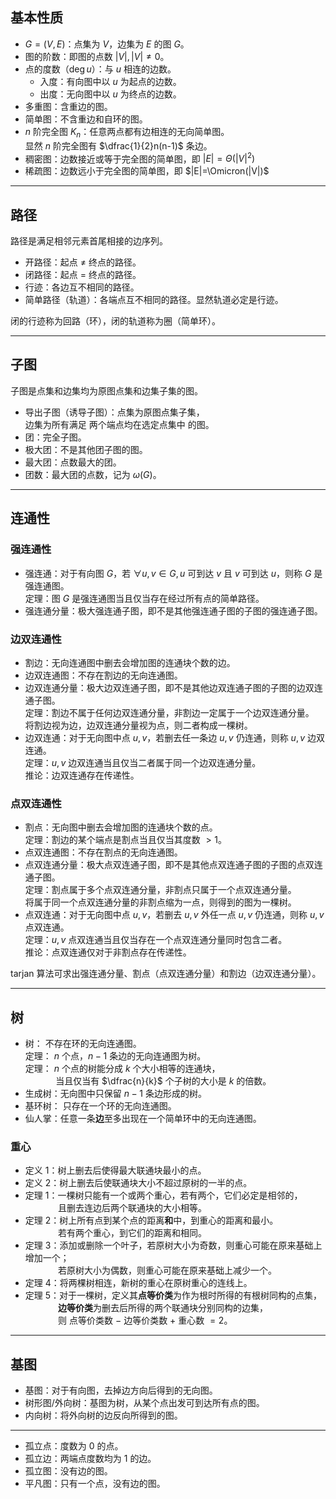 ## 基本性质
- $G=(V,E)$：点集为 $V$，边集为 $E$ 的图 $G$。
- 图的阶数：即图的点数 $|V|,|V|\not= 0$。
- 点的度数（$\deg u$）：与 $u$ 相连的边数。
  - 入度：有向图中以 $u$ 为起点的边数。
  - 出度：无向图中以 $u$ 为终点的边数。
- 多重图：含重边的图。
- 简单图：不含重边和自环的图。
- $n$ 阶完全图 $K_n$：任意两点都有边相连的无向简单图。  
  显然 $n$ 阶完全图有 $\dfrac{1}{2}n(n-1)$ 条边。
- 稠密图：边数接近或等于完全图的简单图，即 $|E|=\Theta(|V|^2)$
- 稀疏图：边数远小于完全图的简单图，即 $|E|=\Omicron(|V|)$
-----------------------------------
## 路径
路径是满足相邻元素首尾相接的边序列。
- 开路径：起点 $\not=$ 终点的路径。
- 闭路径：起点 $=$ 终点的路径。
- 行迹：各边互不相同的路径。
- 简单路径（轨道）：各端点互不相同的路径。显然轨道必定是行迹。  

闭的行迹称为回路（环），闭的轨道称为圈（简单环）。 

---------------------------------------
## 子图
子图是点集和边集均为原图点集和边集子集的图。
- 导出子图（诱导子图）：点集为原图点集子集，  
  边集为所有满足 两个端点均在选定点集中 的图。
- 团：完全子图。
- 极大团：不是其他团子图的图。
- 最大团：点数最大的团。
- 团数：最大团的点数，记为 $\omega(G)$。
--------------------------------------
## 连通性

### 强连通性
- 强连通：对于有向图 $G$，若 $\forall u,v\in G,u$ 可到达 $v$ 且 $v$ 可到达 $u$，则称 $G$ 是强连通图。  
  定理：图 $G$ 是强连通图当且仅当存在经过所有点的简单路径。
- 强连通分量：极大强连通子图，即不是其他强连通子图的子图的强连通子图。

### 边双连通性

- 割边：无向连通图中删去会增加图的连通块个数的边。  
- 边双连通图：不存在割边的无向连通图。
- 边双连通分量：极大边双连通子图，即不是其他边双连通子图的子图的边双连通子图。  
  定理：割边不属于任何边双连通分量，非割边一定属于一个边双连通分量。  
	   将割边视为边，边双连通分量视为点，则二者构成一棵树。  
- 边双连通：对于无向图中点 $u,v$，若删去任一条边 $u,v$ 仍连通，则称 $u,v$ 边双连通。  
  定理：$u,v$ 边双连通当且仅当二者属于同一个边双连通分量。  
  推论：边双连通存在传递性。

### 点双连通性

- 割点：无向图中删去会增加图的连通块个数的点。  
  定理：割边的某个端点是割点当且仅当其度数 $>1$。
- 点双连通图：不存在割点的无向连通图。
- 点双连通分量：极大点双连通子图，即不是其他点双连通子图的子图的点双连通子图。  
  定理：割点属于多个点双连通分量，非割点只属于一个点双连通分量。  
  将属于同一个点双连通分量的非割点缩为一点，则得到的图为一棵树。
- 点双连通：对于无向图中点 $u,v$，若删去 $u,v$ 外任一点 $u,v$ 仍连通，则称 $u,v$ 点双连通。  
  定理：$u,v$ 点双连通当且仅当存在一个点双连通分量同时包含二者。  
  推论：点双连通仅对于非割点存在传递性。


tarjan 算法可求出强连通分量、割点（点双连通分量）和割边（边双连通分量）。

-------------------------------------

## 树
- 树： 不存在环的无向连通图。  
  定理： $n$ 个点，$n-1$ 条边的无向连通图为树。  
  定理： $n$ 个点的树能分成 $k$ 个大小相等的连通块，  
  $\qquad\quad$当且仅当有 $\dfrac{n}{k}$ 个子树的大小是 $k$ 的倍数。
- 生成树：无向图中只保留 $n-1$ 条边形成的树。
- 基环树： 只存在一个环的无向连通图。
- 仙人掌：任意一条**边**至多出现在一个简单环中的无向连通图。

### 重心
- 定义 1：树上删去后使得最大联通块最小的点。    
- 定义 2：树上删去后使联通块大小不超过原树的一半的点。  
- 定理 1：一棵树只能有一个或两个重心，若有两个，它们必定是相邻的，    
  $\qquad\quad$ 且删去连边后两个联通块的大小相等。  
- 定理 2：树上所有点到某个点的距离**和**中，到重心的距离和最小。  
  $\qquad\quad$ 若有两个重心，到它们的距离和相同。  
- 定理 3：添加或删除一个叶子，若原树大小为奇数，则重心可能在原来基础上增加一个；  
  $\qquad\quad$ 若原树大小为偶数，则重心可能在原来基础上减少一个。   
- 定理 4：将两棵树相连，新树的重心在原树重心的连线上。  
- 定理 5：对于一棵树，定义其**点等价类**为作为根时所得的有根树同构的点集，  
  $\qquad\quad$ **边等价类**为删去后所得的两个联通块分别同构的边集，  
  $\qquad\quad$ 则 点等价类数 $-$ 边等价类数 $+$ 重心数 $=2$。
-----------------------------------
## 基图
- 基图：对于有向图，去掉边方向后得到的无向图。
- 树形图/外向树：基图为树，从某个点出发可到达所有点的图。
- 内向树：将外向树的边反向所得到的图。

-------------------------------------
- 孤立点：度数为 $0$ 的点。
- 孤立边：两端点度数均为 $1$ 的边。
- 孤立图：没有边的图。
- 平凡图：只有一个点，没有边的图。
